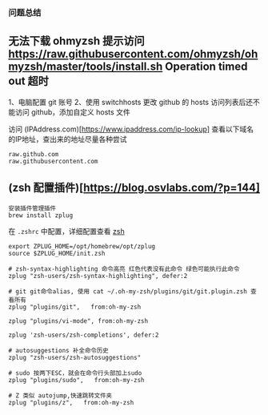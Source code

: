 ### 问题总结

## 无法下载 ohmyzsh 提示访问 https://raw.githubusercontent.com/ohmyzsh/ohmyzsh/master/tools/install.sh Operation timed out 超时

1、电脑配置 git 账号
2、使用 switchhosts 更改 github 的 hosts 访问列表后还不能访问 github，添加自定义 hosts 文件

访问 (IPAddress.com)[https://www.ipaddress.com/ip-lookup] 查看以下域名的IP地址，查出来的地址尽量各种尝试
```
raw.github.com
raw.githubusercontent.com
```

## (zsh 配置插件)[https://blog.osvlabs.com/?p=144]

```shell
安装插件管理插件
brew install zplug

```

在 `.zshrc` 中配置，详细配置查看 [zsh](https://github.com/zplug/zplug)
```shell
export ZPLUG_HOME=/opt/homebrew/opt/zplug
source $ZPLUG_HOME/init.zsh
```

```shell
# zsh-syntax-highlighting 命令高亮 红色代表没有此命令 绿色可能执行此命令
zplug "zsh-users/zsh-syntax-highlighting", defer:2

# git git命令alias, 使用 cat ~/.oh-my-zsh/plugins/git/git.plugin.zsh 查看所有
zplug "plugins/git",   from:oh-my-zsh

zplug "plugins/vi-mode", from:oh-my-zsh

zplug 'zsh-users/zsh-completions', defer:2

# autosuggestions 补全命令历史
zplug "zsh-users/zsh-autosuggestions"

# sudo 按两下ESC，就会在命令行头部加上sudo
zplug "plugins/sudo",   from:oh-my-zsh

# Z 类似 autojump,快速跳转文件夹
zplug "plugins/z",   from:oh-my-zsh 
```
